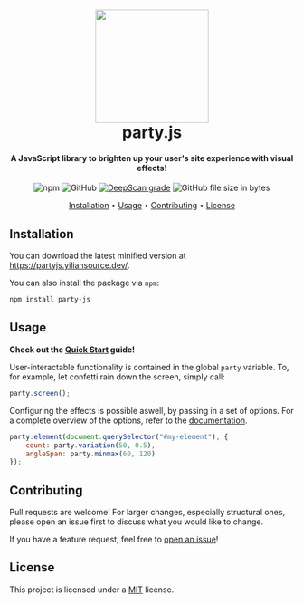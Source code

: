 <h1 align="center" style="position: relative;">
    <img width="200" src="./site/static/img/logo.svg"/><br>
    party.js
</h1>

<h4 align="center">
    A JavaScript library to brighten up your user's site experience with visual effects!
</h4>

<p align="center">
    <img alt="npm" src="https://img.shields.io/npm/v/party-js"/>
    <img alt="GitHub" src="https://img.shields.io/github/license/yiliansource/party-js">
    <a href="https://deepscan.io/dashboard#view=project&tid=11458&pid=14332&bid=265225"><img src="https://deepscan.io/api/teams/11458/projects/14332/branches/265225/badge/grade.svg" alt="DeepScan grade"></a>
    <img alt="GitHub file size in bytes" src="https://img.shields.io/github/size/yiliansource/party-js/party.min.js?label=minified%20size">
</p>

<p align="center">
    <a href="#installation">Installation</a> •
    <a href="#usage">Usage</a> •
    <a href="#contributing">Contributing</a> •
    <a href="#license">License</a>
</p>

## Installation

You can download the latest minified version at https://partyjs.yiliansource.dev/.

You can also install the package via `npm`:

```sh
npm install party-js
```

## Usage

**Check out the [Quick Start](https://partyjs.yiliansource.dev/docs) guide!**

User-interactable functionality is contained in the global `party` variable. To, for example, let confetti rain down the screen, simply call:

```js
party.screen();
```

Configuring the effects is possible aswell, by passing in a set of options. For a complete overview of the options, refer to the [documentation](https://partyjs.yiliansource.dev/docs/customization).

```js
party.element(document.querySelector("#my-element"), {
    count: party.variation(50, 0.5),
    angleSpan: party.minmax(60, 120)
});
```

## Contributing

Pull requests are welcome! For larger changes, especially structural ones, please open an issue first to discuss what you would like to change.

If you have a feature request, feel free to [open an issue](https://github.com/YilianSource/party-js/issues)!

## License

This project is licensed under a [MIT](./LICENSE.md) license.